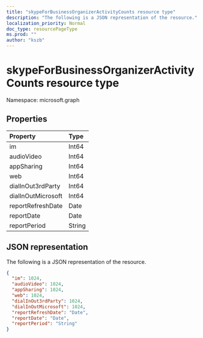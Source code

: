 ```yaml
---
title: "skypeForBusinessOrganizerActivityCounts resource type"
description: "The following is a JSON representation of the resource."
localization_priority: Normal
doc_type: resourcePageType
ms.prod: ""
author: "kszb"
---
```


# skypeForBusinessOrganizerActivityCounts resource type

Namespace: microsoft.graph

## Properties

| Property           | Type   |
| :----------------- | :----- |
| im                 | Int64  |
| audioVideo         | Int64  |
| appSharing         | Int64  |
| web                | Int64  |
| dialInOut3rdParty  | Int64  |
| dialInOutMicrosoft | Int64  |
| reportRefreshDate  | Date   |
| reportDate         | Date   |
| reportPeriod       | String |

## JSON representation

The following is a JSON representation of the resource.

<!-- {
  "blockType": "resource",
  "@odata.type": "microsoft.graph.skypeForBusinessOrganizerActivityCounts"
} -->

```json
{
  "im": 1024,
  "audioVideo": 1024,
  "appSharing": 1024,
  "web": 1024,
  "dialInOut3rdParty": 1024,
  "dialInOutMicrosoft": 1024,
  "reportRefreshDate": "Date",
  "reportDate": "Date",
  "reportPeriod": "String"
}
```

